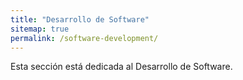 ```yaml
---
title: "Desarrollo de Software"
sitemap: true
permalink: /software-development/
---
```


Esta sección está dedicada al Desarrollo de Software. 